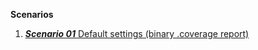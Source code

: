 **Scenarios**

1. [***Scenario 01*** Default settings (binary .coverage report)](scenarios/scenario01/README.md)